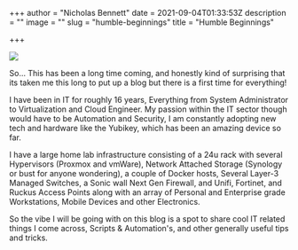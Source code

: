 +++
author = "Nicholas Bennett"
date = 2021-09-04T01:33:53Z
description = ""
image = ""
slug = "humble-beginnings"
title = "Humble Beginnings"

+++

![](ian-schneider-TamMbr4okv4-unsplash.jpg)

So... This has been a long time coming, and honestly kind of surprising that its taken me this long to put up a blog but there is a first time for everything!

I have been in IT for roughly 16 years, Everything from System Administrator to Virtualization and Cloud Engineer. My passion within the IT sector though would have to be Automation and Security, I am constantly adopting new tech and hardware like the Yubikey, which has been an amazing device so far.

I have a large home lab infrastructure consisting of a 24u rack with several Hypervisors (Proxmox and vmWare), Network Attached Storage (Synology or bust for anyone wondering), a couple of Docker hosts, Several Layer-3 Managed Switches, a Sonic wall Next Gen Firewall, and Unifi, Fortinet, and Ruckus Access Points along with an array of Personal and Enterprise grade Workstations, Mobile Devices and other Electronics.

So the vibe I will be going with on this blog is a spot to share cool IT related things I come across, Scripts & Automation's, and other generally useful tips and tricks.